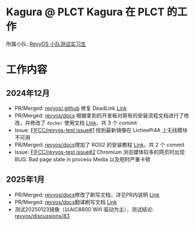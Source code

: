 # Kagura @ PLCT Kagura 在 PLCT 的工作
所属小队: [RevyOS 小队测试实习生](https://github.com/plctlab/weloveinterns/blob/master/open-internships.md#j143-revyos%E5%B0%8F%E9%98%9F%E6%B5%8B%E8%AF%95%E5%AE%9E%E4%B9%A0%E7%94%9F20241111%E5%BC%80%E6%94%BE100%E5%90%8D)

# 工作内容

## 2024年12月
- PR/Merged: [revyos/.github](https://github.com/revyos/.github) 修复 DeadLink [Link](https://github.com/revyos/.github/pull/1)
- PR/Merged: [revyos/docs](https://github.com/revyos/docs) 根据拿到的开发板对原有的安装流程文档进行了修改，并修改了 `docker` 使用文档 [Link](https://github.com/revyos/docs/pull/9)，共 3 个 commit
- Issue: [FIFCC/revyos-test issue#1](https://github.com/FIFCC/revyos-test/issues/1) 找到最新镜像在 LicheePi4A 上无线模块不可用
- PR/Merged: [revyos/docs](https://github.com/revyos/docs)增加了 ROS2 的安装教程 [Link](https://github.com/revyos/docs/pull/9)，共 2 个 commit
- Issue: [FIFCC/revyos-test issue#2](https://github.com/FIFCC/revyos-test/issues/2) Chromium 浏览媒体较多的网页时出现 BUG: Bad page state in process Media 以及短时严重卡顿

## 2025年1月
- PR/Merged: [revyos/docs](https://github.com/revyos/docs)修改了刷写文档，详见PR内说明 [Link](https://github.com/revyos/docs/pull/18)
- PR/Merged: [revyos/docs](https://github.com/revyos/docs)翻译刷写文档 [Link](https://github.com/revyos/docs/pull/20)
- 测试20250123镜像（以AIC8800 Wifi 驱动为主），测试结论: [revyos/discussions/83](https://github.com/orgs/revyos/discussions/83#discussioncomment-12185520)
